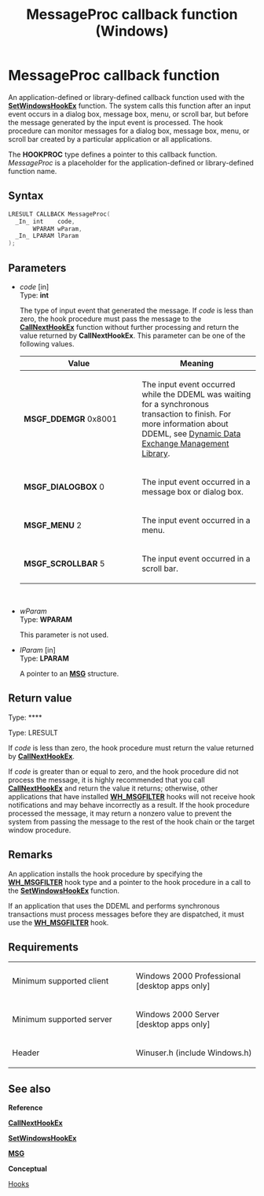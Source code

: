 ﻿---
title: MessageProc callback function (Windows)
TOCTitle: MessageProc callback function
ms:assetid: VS|winui|~\winui\windowsuserinterface\windowing\hooks\hookreference\hookfunctions\messageproc.htm
ms:mtpsurl: https://msdn.microsoft.com/en-us/library/ms644987(v=VS.85)
ms:contentKeyID: 5641722
ms.date: 03/30/2018
mtps_version: v=VS.85
f1_keywords:
- MessageProc
- MSGF_DDEMGR
- MSGF_SCROLLBAR
- MSGF_DIALOGBOX
- winuser/MessageProc
- MSGF_MENU
dev_langs:
- C++
- C
api_location:
- Winuser.h
api_name:
- MessageProc
api_type:
- UserDefined
product:
- Windows
topic_type:
- apiref
- kbSyntax
product_family_name: VS
ROBOTS: INDEX,FOLLOW
---

# MessageProc callback function

An application-defined or library-defined callback function used with the [**SetWindowsHookEx**](https://msdn.microsoft.com/en-us/library/ms644990\(v=vs.85\)) function. The system calls this function after an input event occurs in a dialog box, message box, menu, or scroll bar, but before the message generated by the input event is processed. The hook procedure can monitor messages for a dialog box, message box, menu, or scroll bar created by a particular application or all applications.

The **HOOKPROC** type defines a pointer to this callback function. *MessageProc* is a placeholder for the application-defined or library-defined function name.

## Syntax

``` c++
LRESULT CALLBACK MessageProc(
  _In_ int    code,
       WPARAM wParam,
  _In_ LPARAM lParam
);
```

## Parameters

  - *code* \[in\]  
    Type: **int**
    
    The type of input event that generated the message. If *code* is less than zero, the hook procedure must pass the message to the [**CallNextHookEx**](https://msdn.microsoft.com/en-us/library/ms644974\(v=vs.85\)) function without further processing and return the value returned by **CallNextHookEx**. This parameter can be one of the following values.
    
    <table>
    <colgroup>
    <col style="width: 50%" />
    <col style="width: 50%" />
    </colgroup>
    <thead>
    <tr class="header">
    <th>Value</th>
    <th>Meaning</th>
    </tr>
    </thead>
    <tbody>
    <tr class="odd">
    <td><span id="MSGF_DDEMGR"></span><span id="msgf_ddemgr"></span>
    <strong>MSGF_DDEMGR</strong>
    0x8001</td>
    <td><p>The input event occurred while the DDEML was waiting for a synchronous transaction to finish. For more information about DDEML, see <a href="/windows/win32/dataxchg/dynamic-data-exchange-management-library">Dynamic Data Exchange Management Library</a>.</p></td>
    </tr>
    <tr class="even">
    <td><span id="MSGF_DIALOGBOX"></span><span id="msgf_dialogbox"></span>
    <strong>MSGF_DIALOGBOX</strong>
    0</td>
    <td><p>The input event occurred in a message box or dialog box.</p></td>
    </tr>
    <tr class="odd">
    <td><span id="MSGF_MENU"></span><span id="msgf_menu"></span>
    <strong>MSGF_MENU</strong>
    2</td>
    <td><p>The input event occurred in a menu.</p></td>
    </tr>
    <tr class="even">
    <td><span id="MSGF_SCROLLBAR"></span><span id="msgf_scrollbar"></span>
    <strong>MSGF_SCROLLBAR</strong>
    5</td>
    <td><p>The input event occurred in a scroll bar.</p></td>
    </tr>
    </tbody>
    </table>
    
     

  - *wParam*  
    Type: **WPARAM**
    
    This parameter is not used.

  - *lParam* \[in\]  
    Type: **LPARAM**
    
    A pointer to an [**MSG**](https://msdn.microsoft.com/en-us/library/ms644958\(v=vs.85\)) structure.

## Return value

Type: ****

Type: LRESULT

If *code* is less than zero, the hook procedure must return the value returned by [**CallNextHookEx**](https://msdn.microsoft.com/en-us/library/ms644974\(v=vs.85\)).

If *code* is greater than or equal to zero, and the hook procedure did not process the message, it is highly recommended that you call [**CallNextHookEx**](https://msdn.microsoft.com/en-us/library/ms644974\(v=vs.85\)) and return the value it returns; otherwise, other applications that have installed [**WH\_MSGFILTER**](https://msdn.microsoft.com/en-us/library/ms644959\(v=vs.85\)) hooks will not receive hook notifications and may behave incorrectly as a result. If the hook procedure processed the message, it may return a nonzero value to prevent the system from passing the message to the rest of the hook chain or the target window procedure.

## Remarks

An application installs the hook procedure by specifying the [**WH\_MSGFILTER**](https://msdn.microsoft.com/en-us/library/ms644959\(v=vs.85\)) hook type and a pointer to the hook procedure in a call to the [**SetWindowsHookEx**](https://msdn.microsoft.com/en-us/library/ms644990\(v=vs.85\)) function.

If an application that uses the DDEML and performs synchronous transactions must process messages before they are dispatched, it must use the [**WH\_MSGFILTER**](https://msdn.microsoft.com/en-us/library/ms644959\(v=vs.85\)) hook.

## Requirements

<table>
<colgroup>
<col style="width: 50%" />
<col style="width: 50%" />
</colgroup>
<tbody>
<tr class="odd">
<td><p>Minimum supported client</p></td>
<td><p>Windows 2000 Professional [desktop apps only]</p></td>
</tr>
<tr class="even">
<td><p>Minimum supported server</p></td>
<td><p>Windows 2000 Server [desktop apps only]</p></td>
</tr>
<tr class="odd">
<td><p>Header</p></td>
<td>Winuser.h (include Windows.h)</td>
</tr>
</tbody>
</table>


## See also

**Reference**

[**CallNextHookEx**](https://msdn.microsoft.com/en-us/library/ms644974\(v=vs.85\))

[**SetWindowsHookEx**](https://msdn.microsoft.com/en-us/library/ms644990\(v=vs.85\))

[**MSG**](https://msdn.microsoft.com/en-us/library/ms644958\(v=vs.85\))

**Conceptual**

[Hooks](https://msdn.microsoft.com/en-us/library/ms632589\(v=vs.85\))